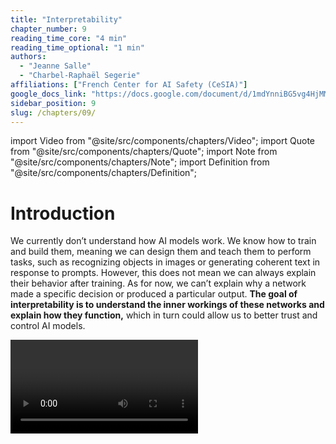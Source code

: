 ```yaml
---
title: "Interpretability"
chapter_number: 9
reading_time_core: "4 min"
reading_time_optional: "1 min"
authors:
  - "Jeanne Salle"
  - "Charbel-Raphaël Segerie"
affiliations: ["French Center for AI Safety (CeSIA)"]
google_docs_link: "https://docs.google.com/document/d/1mdYnniBG5vg4HjMMqqojEs8siFXoRnxi0RfxursBw7A/edit?usp=sharing"
sidebar_position: 9
slug: /chapters/09/
---
```

import Video from "@site/src/components/chapters/Video";
import Quote from "@site/src/components/chapters/Quote";
import Note from "@site/src/components/chapters/Note";
import Definition from "@site/src/components/chapters/Definition";

# Introduction

We currently don’t understand how AI models work. We know how to train and build them, meaning we can design them and teach them to perform tasks, such as recognizing objects in images or generating coherent text in response to prompts. However, this does not mean we can always explain their behavior after training. As for now, we can’t explain why a network made a specific decision or produced a particular output. **The goal of interpretability is to understand the inner workings of these networks and explain how they function,** which in turn could allow us to better trust and control AI models.

<Video type="youtube" videoId="KuXjwB4LzSA" number="1" label="9.1" caption="Optional Video. If you are unfamiliar with convolutional neural networks (CNNs), this video will help you get up to speed before reading this chapter." />

<Video type="youtube" videoId="aircAruvnKk" number="2" label="9.2" caption="Optional Video. If you are unfamiliar with transformers, the videos on transformers in this playlist will help you get up to speed before reading this chapter." />

For each method presented in this chapter, we first provide a high-level overview, followed by a more in-depth and technical explanation. The technical explanations can be skipped.